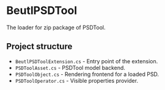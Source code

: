 # BeutlPSDTool

The loader for zip package of PSDTool.

## Project structure

- `BeutlPSDToolExtension.cs` - Entry point of the extension.
- `PSDToolAsset.cs` - PSDTool model backend.
- `PSDToolObject.cs` - Rendering frontend for a loaded PSD.
- `PSDToolOperator.cs` - Visible properties provider.
